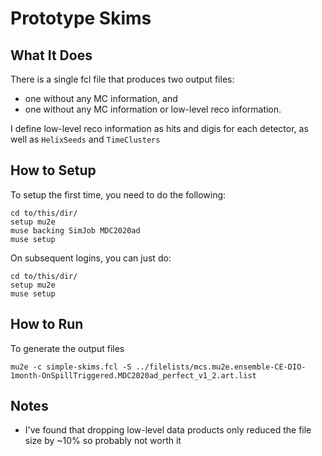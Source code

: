 # Prototype Skims

## What It Does
There is a single fcl file that produces two output files:
 * one without any MC information, and
 * one without any MC information or low-level reco information.

I define low-level reco information as hits and digis for each detector, as well as ```HelixSeeds``` and ```TimeClusters```

## How to Setup

To setup the first time, you need to do the following:

```
cd to/this/dir/
setup mu2e
muse backing SimJob MDC2020ad
muse setup
```

On subsequent logins, you can just do:

```
cd to/this/dir/
setup mu2e
muse setup
```

## How to Run

To generate the output files

```
mu2e -c simple-skims.fcl -S ../filelists/mcs.mu2e.ensemble-CE-DIO-1month-OnSpillTriggered.MDC2020ad_perfect_v1_2.art.list
```

## Notes

* I've found that dropping low-level data products only reduced the file size by ~10% so probably not worth it
